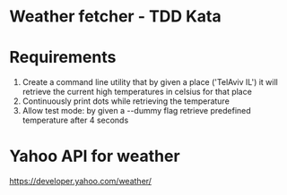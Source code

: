 # Weather fetcher - TDD Kata

# Requirements
1. Create a command line utility that by given a place ('TelAviv IL') it will 
retrieve the current high temperatures in celsius for that place
2. Continuously print dots while retrieving the temperature
3. Allow test mode: by given a --dummy flag 
retrieve predefined temperature after 4 seconds

# Yahoo API for weather
https://developer.yahoo.com/weather/

